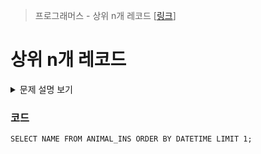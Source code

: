 > 프로그래머스 - 상위 n개 레코드 [[링크](https://school.programmers.co.kr/learn/courses/30/lessons/59405)]

# 상위 n개 레코드
<details markdown="1">
<summary>문제 설명 보기</summary>
<img src= "https://user-images.githubusercontent.com/86038910/185860105-e11826c5-d3f8-4225-aa87-84fb3c91f90b.png">
<img src= "https://user-images.githubusercontent.com/86038910/185860216-81556b37-90d7-44a1-a12b-8a52a54f85a0.png">
</details>

### 코드
```mysql
SELECT NAME FROM ANIMAL_INS ORDER BY DATETIME LIMIT 1;
```
